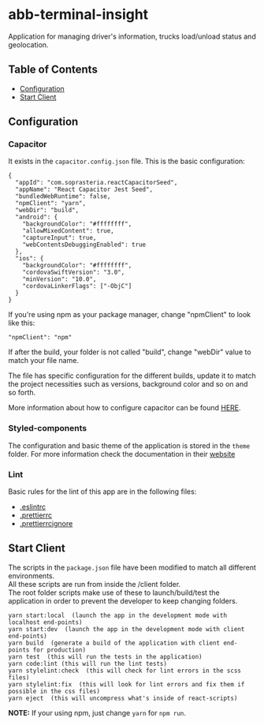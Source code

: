 # abb-terminal-insight

Application for managing driver's information, trucks load/unload status and geolocation.

## Table of Contents

- [Configuration](#configuration)
- [Start Client](#start-client)

## Configuration

### Capacitor

It exists in the `capacitor.config.json` file. This is the basic configuration:

```
{
  "appId": "com.soprasteria.reactCapacitorSeed",
  "appName": "React Capacitor Jest Seed",
  "bundledWebRuntime": false,
  "npmClient": "yarn",
  "webDir": "build",
  "android": {
    "backgroundColor": "#ffffffff",
    "allowMixedContent": true,
    "captureInput": true,
    "webContentsDebuggingEnabled": true
  },
  "ios": {
    "backgroundColor": "#ffffffff",
    "cordovaSwiftVersion": "3.0",
    "minVersion": "10.0",
    "cordovaLinkerFlags": ["-ObjC"]
  }
}
```

If you're using npm as your package manager, change "npmClient" to look like this:

```
"npmClient": "npm"
```

If after the build, your folder is not called "build", change "webDir" value to match your file name.

The file has specific configuration for the different builds, update it to match the project necessities such as versions, background color and so on and so forth.

More information about how to configure capacitor can be found [HERE](https://capacitor.ionicframework.com/docs/basics/configuring-your-app/).

### Styled-components

The configuration and basic theme of the application is stored in the `theme` folder.
For more information check the documentation in their [website](https://www.styled-components.com/)

### Lint

Basic rules for the lint of this app are in the following files:

- [.eslintrc](https://github.com/sopraux/react-capacitor-seed/blob/master-seed-ts/client/.eslintrc)
- [.prettierrc](https://github.com/sopraux/react-capacitor-seed/blob/master-seed-ts/client/.prettierrc)
- [.prettierrcignore](https://github.com/sopraux/react-capacitor-seed/blob/master-seed-ts/client/.prettierignore)

## Start Client

The scripts in the `package.json` file have been modified to match all different environments.\
All these scripts are run from inside the /client folder.\
The root folder scripts make use of these to launch/build/test the application in order to prevent the developer to keep changing folders.

```
yarn start:local  (launch the app in the development mode with localhost end-points)
yarn start:dev  (launch the app in the development mode with client end-points)
yarn build  (generate a build of the application with client end-points for production)
yarn test  (this will run the tests in the application)
yarn code:lint (this will run the lint tests)
yarn stylelint:check  (this will check for lint errors in the scss files)
yarn stylelint:fix  (this will look for lint errors and fix them if possible in the css files)
yarn eject  (this will uncompress what's inside of react-scripts)
```

**NOTE:** If your using npm, just change `yarn` for `npm run`.
